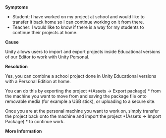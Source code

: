 
        

**Symptoms** 

*   Student: I have worked on my project at school and would like to transfer it back home so I can continue working on it from there.
*   Teacher: I would like to know if there is a way for my students to continue their projects at home.

**Cause** 

Unity allows users to import and export projects inside Educational versions of our Editor to work with Unity Personal.

**Resolution** 

Yes, you can combine a school project done in Unity Educational versions with a Personal Edition at home.

You can do this by exporting the project *(Assets -> Export package) * from the machine you want to move from and saving the package file onto removable media (for example a USB stick), or uploading to a secure site.

Once you are at the personal machine you want to work on, simply transfer the project back onto the machine and import the project *(Assets -> Import Package) * to continue work.

**More Information** 

      